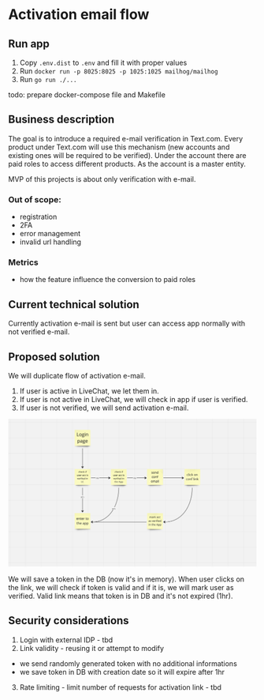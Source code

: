 # Activation email flow
## Run app
1. Copy `.env.dist` to `.env` and fill it with proper values
2. Run `docker run -p 8025:8025 -p 1025:1025 mailhog/mailhog`
3. Run `go run ./...`

todo: prepare docker-compose file and Makefile

## Business description
The goal is to introduce a required e-mail verification in Text.com.
Every product under Text.com will use this mechanism (new accounts and existing ones will be required to be verified).
Under the account there are paid roles to access different products.
As the account is a master entity.

MVP of this projects is about only verification with e-mail.
### Out of scope:
- registration
- 2FA
- error management
- invalid url handling

### Metrics
- how the feature influence the conversion to paid roles

## Current technical solution
Currently activation e-mail is sent but user can access app normally with not verified e-mail.

## Proposed solution
We will duplicate flow of activation e-mail.

1. If user is active in LiveChat, we let them in.
2. If user is not active in LiveChat, we will check in app if user is verified.
3. If user is not verified, we will send activation e-mail.

![diagram](./flow.png)

We will save a token in the DB (now it's in memory).
When user clicks on the link, we will check if token is valid and if it is, we will mark user as verified.
Valid link means that token is in DB and it's not expired (1hr).

## Security considerations
1. Login with external IDP - tbd
2. Link validity - reusing it or attempt to modify
- we send randomly generated token with no additional informations
- we save token in DB with creation date so it will expire after 1hr
3. Rate limiting - limit number of requests for activation link - tbd
